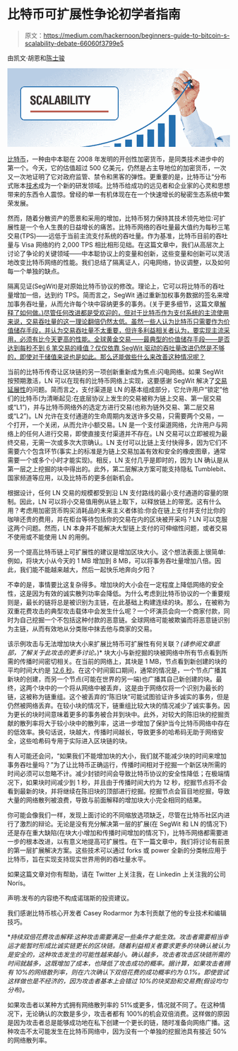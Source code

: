 # 比特币可扩展性争论初学者指南

> 原文：<https://medium.com/hackernoon/beginners-guide-to-bitcoin-s-scalability-debate-66060f3799e5>

由凯文·胡恩和[陈士骏](/@stevenchen009)

![](img/c176491c322ff6e5d4634a92eb02986c.png)

[比特币](https://hackernoon.com/tagged/bitcoin)，一种由中本聪在 2008 年发明的开创性加密货币，是同类技术进步中的第一个。今天，它的估值超过 500 亿美元，仍然是占主导地位的加密货币，一次又一次地证明了它对政府监管、禁令和黑客的弹性。更重要的是，比特币让“分布式账本[技术](https://hackernoon.com/tagged/technology)成为一个新的研发领域。比特币给成功的远见者和企业家的心灵和思想带来的东西令人震惊。曾经的单一有机体现在在一个快速增长的秘密生态系统中繁荣发展。

然而，随着分散资产的愿景和采用的增加，比特币努力保持其技术领先地位:可扩展性是一个令人生畏的日益增长的痛苦。比特币网络的吞吐量最大值约为每秒三笔交易(TPS)——远低于当前主流支付系统的吞吐量。作为基准，比特币目前的吞吐量与 Visa 网络的约 2,000 TPS 相比相形见绌。在这篇文章中，我们从高层次上讨论了争论的关键领域——中本聪协议上的变量和创新，这些变量和创新可以灵活地改变比特币网络的性能。我们总结了隔离证人，闪电网络，协议调整，以及如何每一个单独的缺点。

隔离见证(SegWit)是对原始比特币协议的修改。理论上，它可以将比特币的吞吐量增加一倍，达到约 TPS。简而言之，SegWit 通过重新加权事务数据的签名来增加事务吞吐量，从而允许每个块中容纳更多的事务。(关于更多细节，这篇文章[解释了如何做。)尽管任何改进都是受欢迎的，但对于比特币作为支付系统的主流使用来说，交易吞吐量的这一理论翻倍仍然太低。虽然一些人认为比特币只需要作为价值储存手段，并认为交易吞吐量不太重要，但许多利益相关者认为，要实现主流采用，必须有比今天更高的性能。全球黄金交易——最典型的价值储存手段——是否达到每秒不到 6 笔交易的峰值？仅仅依靠 SegWit 驱动的吞吐量改进仍然是不够的，即使对于储值来说也是如此。那么还能做些什么来改善这种情况呢？](/@jimmysong/understanding-segwit-block-size-fd901b87c9d4)

当前的比特币传奇让区块链的另一项创新重新成为焦点:闪电网络。如果 SegWit 按预期激活，LN 可以在现有的比特币网络上实现，这要感谢 SegWit 解决了[交易延展性](https://en.bitcoin.it/wiki/Transaction_Malleability)的问题。简而言之，支付渠道是 LN 的基本组成部分，它允许用户“锁定”他们的比特币(为清晰起见:在底层协议上发生的交易被称为链上交易、第一层交易或“L1”)，并与比特币网络外的选定方进行交易(也称为链外交易、第二层交易或“L2”)。LN 允许在支付通道的生命周期内发送许多交易，只需要两个交易，一个打开，一个关闭，从而允许小额交易。LN 是一个支付渠道网络，允许用户与网络上的任何人进行交易，即使直接支付渠道并不存在。LN 交易可以立即被视为最终交易，无需一次或多次大宗确认。LN 支付可以比链上支付快得多，因为它们不需要六个包含环节(事实上的标准是为链上交易加盖有效和安全的橡皮图章，通常需要一个或多个小时才能实现)。相反，LN 支付几乎是即时的，因为 LN 确认是从第一层之上挖掘的块中得出的。此外，第二层解决方案可能支持隐私 Tumblebit、国家频道等应用，以及比特币的更多创新机会。

根据设计，任何 LN 交易的规模都受到沿 LN 支付路线的最小支付通道的容量的限制。因此，LN 可以将小交易值用例从链上取下，以释放链上的带宽。这有什么用？考虑用加密货币购买消耗品的未来主义者体验:你会在链上支付并支付比你的咖啡还贵的费用，并在柜台等待包括你的交易在内的区块被开采吗？LN 可以克服这两个问题。然而，LN 本身并不能解决大型链上支付的可伸缩性问题，或者交易不使用或不能使用 LN 的用例。

另一个提高比特币链上可扩展性的建议是增加区块大小。这个想法表面上很简单:例如，将块大小从今天的 1 MB 增加到 8 MB，可以将事务吞吐量增加八倍。因此，我们能不能越来越大，然后一起快乐地奔向夕阳？

不幸的是，事情要比这复杂得多。增加块的大小会在一定程度上降低网络的安全性，这是因为有效的诚实散列功率会降低。为什么考虑到比特币协议的一个重要规则是，最长的链将总是被识别为主链，在此基础上构建连续的块。那么，在被称为双重花费攻击的典型攻击载体中会发生什么呢？一个坏演员会向一个商家付款，同时为自己挖掘一个不包括这种付款的恶意链。全球网络可能被欺骗而将恶意链识别为主链，从而有效地从分类账中抹去他与商家的交易。

该示例攻击与无法增加块大小来扩展比特币可扩展性有何关联？*(请参阅文章底部，了解关于此攻击的更多讨论。*)* 块大小与新挖掘的块被网络中所有节点看到所需的传播时间密切相关。在当前的网络上，其块是 1 MB，节点看到新创建的块的平均时间大约是 [12.6 秒](http://www.tik.ee.ethz.ch/file/49318d3f56c1d525aabf7fda78b23fc0/P2P2013_041.pdf)。在这个时间窗口期间，通常的情况是，一个节点广播其新块的创建，而另一个节点(可能在世界的另一端)也广播其自己新创建的块。最终，这两个块中的一个将从网络中被丢弃，这是由于网络仅将一个识别为最长的链，这被称为链重组。这个被丢弃的“陈旧块”可能试图验证许多诚实的事务，但是仍然被网络丢弃。在较小块的情况下，链重组比较大块的情况减少了诚实事务。因为更长的块时间意味着更多的事务被合并到块中。此外，对较大的陈旧块的挖掘贡献的散列率将大于较小块中的散列率，这进一步增加了保护当今比特币网络中存在的低效率。换句话说，块越大，传播时间越长，导致更多的哈希码无助于网络安全，这些哈希码专用于实际进入区块链的块。

有人可能还会问，“如果我们不能增加块的大小，我们就不能减少块的时间来增加事务吞吐量吗？”为了让比特币正确运行，传播时间相对于挖掘一个新区块所需的时间必须可以忽略不计。减少封锁时间会导致比特币协议的安全性降低；在极端情况下，如果块时间减少到 1 秒，并且由于传播时间大约为 12 秒，挖掘节点将不会看到最新的块，并将继续在陈旧块的顶部进行挖掘。挖掘节点会盲目地挖掘，导致大量的网络散列被浪费，导致与前面解释的增加块大小完全相同的结果。

你可能会像我们一样，发现上面讨论的不同缩放选项缺乏，尽管在比特币社区内进行了激烈的辩论。无论是没有充分解决第一层的扩展(在 SegWit 和 LN 的情况下)还是存在重大缺陷(在块大小增加和传播时间增加的情况下)，比特币网络都需要进一步的根本改进，以有意义地提高可扩展性。在下一篇文章中，我们将讨论有前景的第一层扩展解决方案。这些技术可以通过 forks 或 power 全新的分类帐应用于比特币，旨在实现支持现实世界用例的吞吐量水平。

如果这篇文章对你有帮助，请在 Twitter 上关注我，在 Linkedin 上关注我的公司 Norís。

声明:发布的内容绝不构成诺瑞斯的投资建议。

我们感谢比特币核心开发者 Casey Rodarmor 为本刊贡献了他的专业技术和编辑技巧。

**持续双倍花费攻击解释:这种攻击需要满足一些条件才能生效。攻击者需要相当幸运才能暂时形成比诚实链更长的区块链。随着利益相关者要求更多的块确认被认为是安全的，这种攻击发生的可能性越来越小。确认越多，攻击者攻击区块链所需的时间就越多，这既增加了成本，也降低了攻击成功的概率。据计算，如果攻击者拥有 10%的网络散列率，则在六次确认下双倍花费的成功概率约为 0.1%。即使尝试这样做也是不经济的，因为攻击者基本上会错过 10%的块奖励和交易费(假设均匀分布)。*

如果攻击者以某种方式拥有网络散列率的 51%或更多，情况就不同了。在这种情况下，无论确认的次数是多少，攻击者都有 100%的机会双倍消费。这样做的原因是因为攻击者总是能够成功地在私下创建一个更长的链，随时准备向网络广播。这种攻击不太可能发生在比特币网络中，因为没有一个单独的挖掘池具有接近 50%的网络散列率。